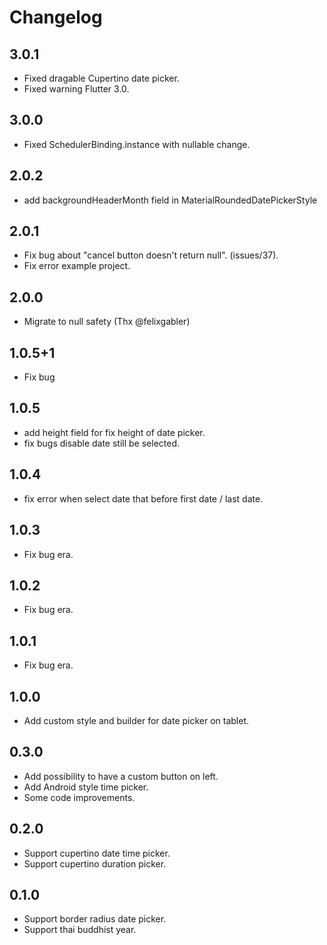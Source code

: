 # Changelog
## 3.0.1
* Fixed dragable Cupertino date picker.
* Fixed warning Flutter 3.0.

## 3.0.0
* Fixed SchedulerBinding.instance with nullable change.

## 2.0.2
* add backgroundHeaderMonth field in MaterialRoundedDatePickerStyle

## 2.0.1
* Fix bug about "cancel button doesn't return null". (issues/37).
* Fix error example project.

## 2.0.0
* Migrate to null safety (Thx @felixgabler)

## 1.0.5+1
* Fix bug

## 1.0.5
* add height field for fix height of date picker.
* fix bugs disable date still be selected.

## 1.0.4
* fix error when select date that before first date / last date.

## 1.0.3
* Fix bug era.

## 1.0.2
* Fix bug era.

## 1.0.1
* Fix bug era.

## 1.0.0
* Add custom style and builder for date picker on tablet.

## 0.3.0

* Add possibility to have a custom button on left.
* Add Android style time picker.
* Some code improvements.

## 0.2.0

* Support cupertino date time picker.
* Support cupertino duration picker.

## 0.1.0

* Support border radius date picker.
* Support thai buddhist year.
